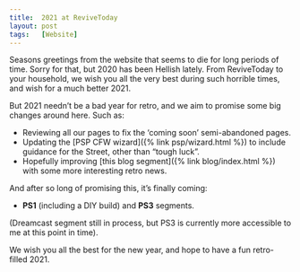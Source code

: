```yaml
---
title:  2021 at ReviveToday
layout: post
tags:   [Website]
---
```


Seasons greetings from the website that seems to die for long periods of time. Sorry for that, but 2020 has been Hellish lately. From ReviveToday to your household, we wish you all the very best during such horrible times, and wish for a much better 2021.

But 2021 needn’t be a bad year for retro, and we aim to promise some big changes around here. Such as:

* Reviewing all our pages to fix the ‘coming soon’ semi-abandoned pages.
* Updating the [PSP CFW wizard]({% link psp/wizard.html %}) to include guidance for the Street, other than “tough luck”.
* Hopefully improving [this blog segment]({% link blog/index.html %}) with some more interesting retro news.

And after so long of promising this, it’s finally coming:

* **PS1** (including a DIY build) and **PS3** segments.

(Dreamcast segment still in process, but PS3 is currently more accessible to me at this point in time).

We wish you all the best for the new year, and hope to have a fun retro-filled 2021.
